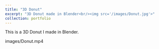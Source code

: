 ```yaml
---
title: "3D Donut"
excerpt: "3D Donut made in Blender<br/><img src='/images/Donut.jpg'>"
collection: portfolio
---
```


This is a 3D Donut I made in Blender.

images/Donut.mp4